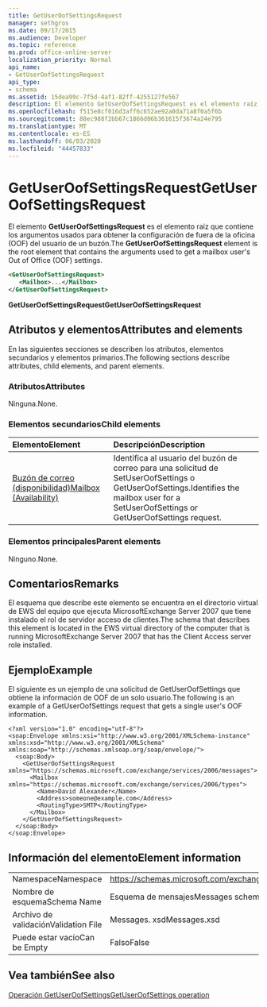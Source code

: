 ```yaml
---
title: GetUserOofSettingsRequest
manager: sethgros
ms.date: 09/17/2015
ms.audience: Developer
ms.topic: reference
ms.prod: office-online-server
localization_priority: Normal
api_name:
- GetUserOofSettingsRequest
api_type:
- schema
ms.assetid: 15dea99c-7f5d-4af1-82ff-4255127fe567
description: El elemento GetUserOofSettingsRequest es el elemento raíz que contiene los argumentos usados para obtener la configuración de fuera de la oficina (OOF) del usuario de un buzón.
ms.openlocfilehash: f515e8cf016d3aff6c652ae92a0da71a8f0a5f6b
ms.sourcegitcommit: 88ec988f2bb67c1866d06b361615f3674a24e795
ms.translationtype: MT
ms.contentlocale: es-ES
ms.lasthandoff: 06/03/2020
ms.locfileid: "44457833"
---
```

# <a name="getuseroofsettingsrequest"></a><span data-ttu-id="23764-103">GetUserOofSettingsRequest</span><span class="sxs-lookup"><span data-stu-id="23764-103">GetUserOofSettingsRequest</span></span>

<span data-ttu-id="23764-104">El elemento **GetUserOofSettingsRequest** es el elemento raíz que contiene los argumentos usados para obtener la configuración de fuera de la oficina (OOF) del usuario de un buzón.</span><span class="sxs-lookup"><span data-stu-id="23764-104">The **GetUserOofSettingsRequest** element is the root element that contains the arguments used to get a mailbox user's Out of Office (OOF) settings.</span></span> 
  
```xml
<GetUserOofSettingsRequest>
   <Mailbox>...</Mailbox>
</GetUserOofSettingsRequest>
```

 <span data-ttu-id="23764-105">**GetUserOofSettingsRequest**</span><span class="sxs-lookup"><span data-stu-id="23764-105">**GetUserOofSettingsRequest**</span></span>
## <a name="attributes-and-elements"></a><span data-ttu-id="23764-106">Atributos y elementos</span><span class="sxs-lookup"><span data-stu-id="23764-106">Attributes and elements</span></span>

<span data-ttu-id="23764-107">En las siguientes secciones se describen los atributos, elementos secundarios y elementos primarios.</span><span class="sxs-lookup"><span data-stu-id="23764-107">The following sections describe attributes, child elements, and parent elements.</span></span>
  
### <a name="attributes"></a><span data-ttu-id="23764-108">Atributos</span><span class="sxs-lookup"><span data-stu-id="23764-108">Attributes</span></span>

<span data-ttu-id="23764-109">Ninguna.</span><span class="sxs-lookup"><span data-stu-id="23764-109">None.</span></span>
  
### <a name="child-elements"></a><span data-ttu-id="23764-110">Elementos secundarios</span><span class="sxs-lookup"><span data-stu-id="23764-110">Child elements</span></span>

|<span data-ttu-id="23764-111">**Elemento**</span><span class="sxs-lookup"><span data-stu-id="23764-111">**Element**</span></span>|<span data-ttu-id="23764-112">**Descripción**</span><span class="sxs-lookup"><span data-stu-id="23764-112">**Description**</span></span>|
|:-----|:-----|
|[<span data-ttu-id="23764-113">Buzón de correo (disponibilidad)</span><span class="sxs-lookup"><span data-stu-id="23764-113">Mailbox (Availability)</span></span>](mailbox-availability.md) <br/> |<span data-ttu-id="23764-114">Identifica al usuario del buzón de correo para una solicitud de SetUserOofSettings o GetUserOofSettings.</span><span class="sxs-lookup"><span data-stu-id="23764-114">Identifies the mailbox user for a SetUserOofSettings or GetUserOofSettings request.</span></span>  <br/> |
   
### <a name="parent-elements"></a><span data-ttu-id="23764-115">Elementos principales</span><span class="sxs-lookup"><span data-stu-id="23764-115">Parent elements</span></span>

<span data-ttu-id="23764-116">Ninguno.</span><span class="sxs-lookup"><span data-stu-id="23764-116">None.</span></span>
  
## <a name="remarks"></a><span data-ttu-id="23764-117">Comentarios</span><span class="sxs-lookup"><span data-stu-id="23764-117">Remarks</span></span>

<span data-ttu-id="23764-118">El esquema que describe este elemento se encuentra en el directorio virtual de EWS del equipo que ejecuta MicrosoftExchange Server 2007 que tiene instalado el rol de servidor acceso de clientes.</span><span class="sxs-lookup"><span data-stu-id="23764-118">The schema that describes this element is located in the EWS virtual directory of the computer that is running MicrosoftExchange Server 2007 that has the Client Access server role installed.</span></span>
  
## <a name="example"></a><span data-ttu-id="23764-119">Ejemplo</span><span class="sxs-lookup"><span data-stu-id="23764-119">Example</span></span>

<span data-ttu-id="23764-120">El siguiente es un ejemplo de una solicitud de GetUserOofSettings que obtiene la información de OOF de un solo usuario.</span><span class="sxs-lookup"><span data-stu-id="23764-120">The following is an example of a GetUserOofSettings request that gets a single user's OOF information.</span></span>
  
```
<?xml version="1.0" encoding="utf-8"?>
<soap:Envelope xmlns:xsi="http://www.w3.org/2001/XMLSchema-instance" xmlns:xsd="http://www.w3.org/2001/XMLSchema" xmlns:soap="http://schemas.xmlsoap.org/soap/envelope/">
  <soap:Body>
    <GetUserOofSettingsRequest xmlns="https://schemas.microsoft.com/exchange/services/2006/messages">
      <Mailbox xmlns="https://schemas.microsoft.com/exchange/services/2006/types">
        <Name>David Alexander</Name>
        <Address>someone@example.com</Address>
        <RoutingType>SMTP</RoutingType>
      </Mailbox>
    </GetUserOofSettingsRequest>
  </soap:Body>
</soap:Envelope>
```

## <a name="element-information"></a><span data-ttu-id="23764-121">Información del elemento</span><span class="sxs-lookup"><span data-stu-id="23764-121">Element information</span></span>

|||
|:-----|:-----|
|<span data-ttu-id="23764-122">Namespace</span><span class="sxs-lookup"><span data-stu-id="23764-122">Namespace</span></span>  <br/> |https://schemas.microsoft.com/exchange/services/2006/messages  <br/> |
|<span data-ttu-id="23764-123">Nombre de esquema</span><span class="sxs-lookup"><span data-stu-id="23764-123">Schema Name</span></span>  <br/> |<span data-ttu-id="23764-124">Esquema de mensajes</span><span class="sxs-lookup"><span data-stu-id="23764-124">Messages schema</span></span>  <br/> |
|<span data-ttu-id="23764-125">Archivo de validación</span><span class="sxs-lookup"><span data-stu-id="23764-125">Validation File</span></span>  <br/> |<span data-ttu-id="23764-126">Messages. xsd</span><span class="sxs-lookup"><span data-stu-id="23764-126">Messages.xsd</span></span>  <br/> |
|<span data-ttu-id="23764-127">Puede estar vacío</span><span class="sxs-lookup"><span data-stu-id="23764-127">Can be Empty</span></span>  <br/> |<span data-ttu-id="23764-128">Falso</span><span class="sxs-lookup"><span data-stu-id="23764-128">False</span></span>  <br/> |
   
## <a name="see-also"></a><span data-ttu-id="23764-129">Vea también</span><span class="sxs-lookup"><span data-stu-id="23764-129">See also</span></span>



[<span data-ttu-id="23764-130">Operación GetUserOofSettings</span><span class="sxs-lookup"><span data-stu-id="23764-130">GetUserOofSettings operation</span></span>](getuseroofsettings-operation.md)

